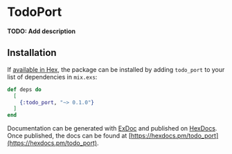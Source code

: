 # TodoPort

**TODO: Add description**

## Installation

If [available in Hex](https://hex.pm/docs/publish), the package can be installed
by adding `todo_port` to your list of dependencies in `mix.exs`:

```elixir
def deps do
  [
    {:todo_port, "~> 0.1.0"}
  ]
end
```

Documentation can be generated with [ExDoc](https://github.com/elixir-lang/ex_doc)
and published on [HexDocs](https://hexdocs.pm). Once published, the docs can
be found at [https://hexdocs.pm/todo_port](https://hexdocs.pm/todo_port).

